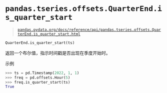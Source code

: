 # `pandas.tseries.offsets.QuarterEnd.is_quarter_start`

> [`pandas.pydata.org/docs/reference/api/pandas.tseries.offsets.QuarterEnd.is_quarter_start.html`](https://pandas.pydata.org/docs/reference/api/pandas.tseries.offsets.QuarterEnd.is_quarter_start.html)

```py
QuarterEnd.is_quarter_start(ts)
```

返回一个布尔值，指示时间戳是否出现在季度开始时。

示例

```py
>>> ts = pd.Timestamp(2022, 1, 1)
>>> freq = pd.offsets.Hour(5)
>>> freq.is_quarter_start(ts)
True 
```

